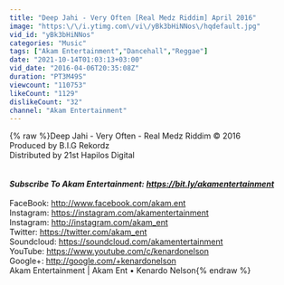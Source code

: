 ```yaml
---
title: "Deep Jahi - Very Often [Real Medz Riddim] April 2016"
image: "https:\/\/i.ytimg.com\/vi\/yBk3bHiNNos\/hqdefault.jpg"
vid_id: "yBk3bHiNNos"
categories: "Music"
tags: ["Akam Entertainment","Dancehall","Reggae"]
date: "2021-10-14T01:03:13+03:00"
vid_date: "2016-04-06T20:35:08Z"
duration: "PT3M49S"
viewcount: "110753"
likeCount: "1129"
dislikeCount: "32"
channel: "Akam Entertainment"
---
```

{% raw %}Deep Jahi - Very Often - Real Medz Riddim © 2016<br />Produced by B.I.G Rekordz<br />Distributed by 21st Hapilos Digital <br /><br />*****<br />Subscribe To Akam Entertainment: <a rel="nofollow" target="blank" href="https://bit.ly/akamentertainment">https://bit.ly/akamentertainment</a><br />***** <br />FaceBook: <a rel="nofollow" target="blank" href="http://www.facebook.com/akam.ent">http://www.facebook.com/akam.ent</a><br />Instagram: <a rel="nofollow" target="blank" href="https://instagram.com/akamentertainment">https://instagram.com/akamentertainment</a><br />Instagram: <a rel="nofollow" target="blank" href="http://instagram.com/akam_ent">http://instagram.com/akam_ent</a><br />Twitter: <a rel="nofollow" target="blank" href="https://twitter.com/akam_ent">https://twitter.com/akam_ent</a><br />Soundcloud: <a rel="nofollow" target="blank" href="https://soundcloud.com/akamentertainment">https://soundcloud.com/akamentertainment</a><br />YouTube: <a rel="nofollow" target="blank" href="https://www.youtube.com/c/kenardonelson">https://www.youtube.com/c/kenardonelson</a><br />Google+: <a rel="nofollow" target="blank" href="http://google.com/+kenardonelson">http://google.com/+kenardonelson</a><br />Akam Entertainment | Akam Ent • Kenardo Nelson{% endraw %}
